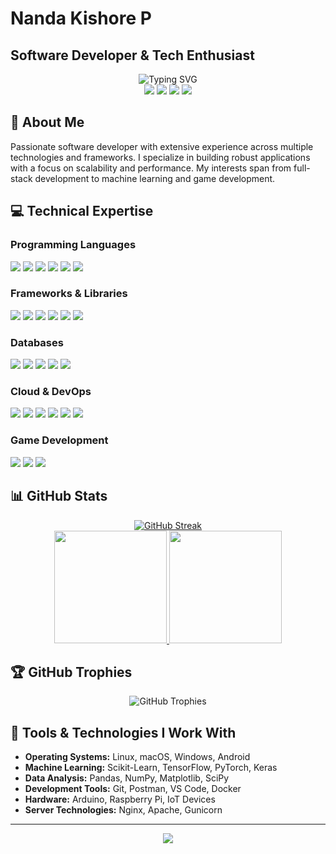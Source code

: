 # Nanda Kishore P

## Software Developer & Tech Enthusiast

<div align="center">
  <img src="https://readme-typing-svg.herokuapp.com?font=Montserrat&color=4285F4&size=28&center=true&vCenter=true&width=600&lines=Welcome+to+my+GitHub+Profile;Full-Stack+Developer;Machine+Learning+Enthusiast;Problem+Solver;Always+Learning" alt="Typing SVG">
</div>

<div align="center">
  <a href="https://www.linkedin.com/in/nandakishore-p-44a743151/"><img src="https://img.shields.io/badge/-LinkedIn-0077B5?style=for-the-badge&logo=Linkedin&logoColor=white"/></a>
  <a href="https://medium.com/@nandakishorep"><img src="https://img.shields.io/badge/-Medium-12100E?style=for-the-badge&logo=Medium&logoColor=white"/></a>
  <a href="mailto:nandakishorep212@gmail.com"><img src="https://img.shields.io/badge/-Gmail-D14836?style=for-the-badge&logo=Gmail&logoColor=white"/></a>
  <a href="https://instagram.com/nanda.kshr"><img src="https://img.shields.io/badge/-Instagram-E4405F?style=for-the-badge&logo=Instagram&logoColor=white"/></a>
</div>

## 🚀 About Me

Passionate software developer with extensive experience across multiple technologies and frameworks. I specialize in building robust applications with a focus on scalability and performance. My interests span from full-stack development to machine learning and game development.

## 💻 Technical Expertise

### Programming Languages
<p align="left">
  <img src="https://img.shields.io/badge/Python-3776AB?style=for-the-badge&logo=python&logoColor=white" />
  <img src="https://img.shields.io/badge/JavaScript-F7DF1E?style=for-the-badge&logo=javascript&logoColor=black" />
  <img src="https://img.shields.io/badge/Java-ED8B00?style=for-the-badge&logo=openjdk&logoColor=white" />
  <img src="https://img.shields.io/badge/C++-00599C?style=for-the-badge&logo=c%2B%2B&logoColor=white" />
  <img src="https://img.shields.io/badge/C%23-239120?style=for-the-badge&logo=csharp&logoColor=white" />
  <img src="https://img.shields.io/badge/PHP-777BB4?style=for-the-badge&logo=php&logoColor=white" />
</p>

### Frameworks & Libraries
<p align="left">
  <img src="https://img.shields.io/badge/Django-092E20?style=for-the-badge&logo=django&logoColor=white" />
  <img src="https://img.shields.io/badge/Flask-000000?style=for-the-badge&logo=flask&logoColor=white" />
  <img src="https://img.shields.io/badge/FastAPI-005571?style=for-the-badge&logo=fastapi&logoColor=white" />
  <img src="https://img.shields.io/badge/TensorFlow-FF6F00?style=for-the-badge&logo=tensorflow&logoColor=white" />
  <img src="https://img.shields.io/badge/PyTorch-EE4C2C?style=for-the-badge&logo=pytorch&logoColor=white" />
  <img src="https://img.shields.io/badge/OpenCV-5C3EE8?style=for-the-badge&logo=opencv&logoColor=white" />
</p>

### Databases
<p align="left">
  <img src="https://img.shields.io/badge/MongoDB-47A248?style=for-the-badge&logo=mongodb&logoColor=white" />
  <img src="https://img.shields.io/badge/MySQL-4479A1?style=for-the-badge&logo=mysql&logoColor=white" />
  <img src="https://img.shields.io/badge/Redis-DC382D?style=for-the-badge&logo=redis&logoColor=white" />
  <img src="https://img.shields.io/badge/SQLite-003B57?style=for-the-badge&logo=sqlite&logoColor=white" />
  <img src="https://img.shields.io/badge/MariaDB-003545?style=for-the-badge&logo=mariadb&logoColor=white" />
</p>

### Cloud & DevOps
<p align="left">
  <img src="https://img.shields.io/badge/AWS-232F3E?style=for-the-badge&logo=amazon-aws&logoColor=white" />
  <img src="https://img.shields.io/badge/DigitalOcean-0080FF?style=for-the-badge&logo=digitalocean&logoColor=white" />
  <img src="https://img.shields.io/badge/Heroku-430098?style=for-the-badge&logo=heroku&logoColor=white" />
  <img src="https://img.shields.io/badge/Firebase-FFCA28?style=for-the-badge&logo=firebase&logoColor=black" />
  <img src="https://img.shields.io/badge/Docker-2496ED?style=for-the-badge&logo=docker&logoColor=white" />
  <img src="https://img.shields.io/badge/GitHub_Actions-2088FF?style=for-the-badge&logo=github-actions&logoColor=white" />
</p>

### Game Development
<p align="left">
  <img src="https://img.shields.io/badge/Unity-000000?style=for-the-badge&logo=unity&logoColor=white" />
  <img src="https://img.shields.io/badge/Unreal_Engine-313131?style=for-the-badge&logo=unreal-engine&logoColor=white" />
  <img src="https://img.shields.io/badge/Godot-478CBF?style=for-the-badge&logo=godot-engine&logoColor=white" />
</p>

## 📊 GitHub Stats

<div align="center">
  <a href="https://github.com/nanda-kshr">
    <img src="https://github-readme-streak-stats.herokuapp.com?user=nanda-kshr&theme=tokyonight&hide_border=true&border_radius=10" alt="GitHub Streak" />
  </a>
</div>

<div align="center">
  <a href="https://github.com/nanda-kshr">
    <img height="180em" src="https://github-readme-stats.vercel.app/api?username=nanda-kshr&show_icons=true&theme=tokyonight&include_all_commits=true&hide_border=true" />
    <img height="180em" src="https://github-readme-stats.vercel.app/api/top-langs/?username=nanda-kshr&layout=compact&theme=tokyonight&hide_border=true" />
  </a>
</div>

## 🏆 GitHub Trophies
<div align="center">
  <img src="https://github-profile-trophy.vercel.app/?username=nanda-kshr&theme=nord&no-frame=true&column=7" alt="GitHub Trophies" />
</div>

## 🔧 Tools & Technologies I Work With

- **Operating Systems:** Linux, macOS, Windows, Android
- **Machine Learning:** Scikit-Learn, TensorFlow, PyTorch, Keras
- **Data Analysis:** Pandas, NumPy, Matplotlib, SciPy
- **Development Tools:** Git, Postman, VS Code, Docker
- **Hardware:** Arduino, Raspberry Pi, IoT Devices
- **Server Technologies:** Nginx, Apache, Gunicorn

---

<div align="center">
  <a href="https://www.buymeacoffee.com/nanda_kshr"><img src="https://img.shields.io/badge/Buy_Me_A_Coffee-FFDD00?style=for-the-badge&logo=buy-me-a-coffee&logoColor=black" /></a>
</div>